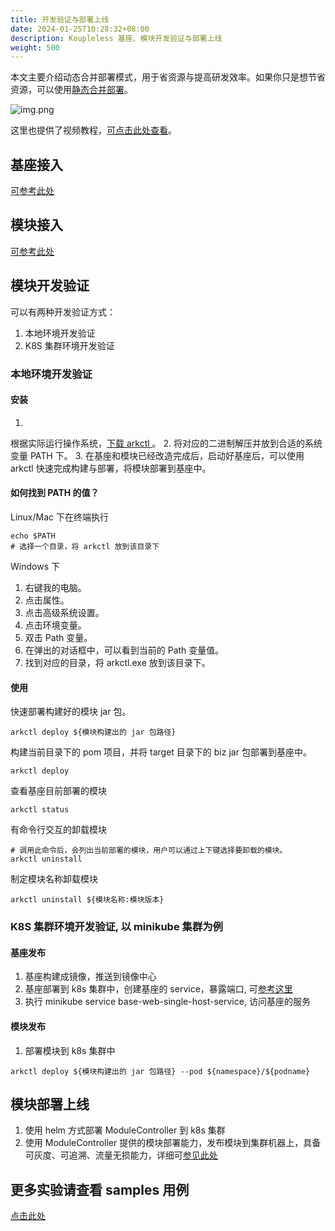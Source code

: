 ```yaml
---
title: 开发验证与部署上线
date: 2024-01-25T10:28:32+08:00
description: Koupleless 基座、模块开发验证与部署上线
weight: 500
---
```


本文主要介绍动态合并部署模式，用于省资源与提高研发效率。如果你只是想节省资源，可以使用[静态合并部署](/docs/tutorials/module-development/static-merge-deployment/)。

![img.png](/img/build_and_deploy.png)

这里也提供了视频教程，[可点击此处查看](/docs/video-training/)。

## 基座接入

[可参考此处](/docs/tutorials/base-create/springboot-and-sofaboot)

## 模块接入

[可参考此处](/docs/tutorials/module-create/springboot-and-sofaboot)

## 模块开发验证

可以有两种开发验证方式：

1. 本地环境开发验证
2. K8S 集群环境开发验证

### 本地环境开发验证

#### 安装

1.
根据实际运行操作系统，[下载 arkctl ](https://github.com/koupleless/koupleless/releases/tag/arkctl-release-0.1.1)。
2. 将对应的二进制解压并放到合适的系统变量 PATH 下。
3. 在基座和模块已经改造完成后，启动好基座后，可以使用 arkctl 快速完成构建与部署，将模块部署到基座中。
   <br/>

#### 如何找到 PATH 的值？

Linux/Mac 下在终端执行

```shell
echo $PATH
# 选择一个目录，将 arkctl 放到该目录下
```

Windows 下

1. 右键我的电脑。
2. 点击属性。
3. 点击高级系统设置。
4. 点击环境变量。
5. 双击 Path 变量。
6. 在弹出的对话框中，可以看到当前的 Path 变量值。
7. 找到对应的目录，将 arkctl.exe 放到该目录下。

#### 使用

快速部署构建好的模块 jar 包。

```shell
arkctl deploy ${模块构建出的 jar 包路径}
```

构建当前目录下的 pom 项目，并将 target 目录下的 biz jar 包部署到基座中。

```shell
arkctl deploy 
```

查看基座目前部署的模块

```shell
arkctl status
```

有命令行交互的卸载模块

```shell
# 调用此命令后，会列出当前部署的模块，用户可以通过上下键选择要卸载的模块。
arkctl uninstall
```

制定模块名称卸载模块

```shell
arkctl uninstall ${模块名称:模块版本}
```

### K8S 集群环境开发验证, 以 minikube 集群为例

#### 基座发布

1. 基座构建成镜像，推送到镜像中心
2. 基座部署到 k8s 集群中，创建基座的 service，暴露端口,
   可[参考这里](https://github.com/koupleless/koupleless/blob/master/module-controller/config/samples/dynamic-stock-service.yaml)
3. 执行 minikube service base-web-single-host-service, 访问基座的服务

#### 模块发布

1. 部署模块到 k8s 集群中

```shell
arkctl deploy ${模块构建出的 jar 包路径} --pod ${namespace}/${podname}
```

## 模块部署上线

1. 使用 helm 方式部署 ModuleController 到 k8s 集群
2. 使用 ModuleController
   提供的模块部署能力，发布模块到集群机器上，具备可灰度、可追溯、流量无损能力，详细可[参见此处](/docs/tutorials/module-operation/module-online-and-offline/)

## 更多实验请查看 samples 用例

[点击此处](https://github.com/koupleless/koupleless/tree/master/samples)
